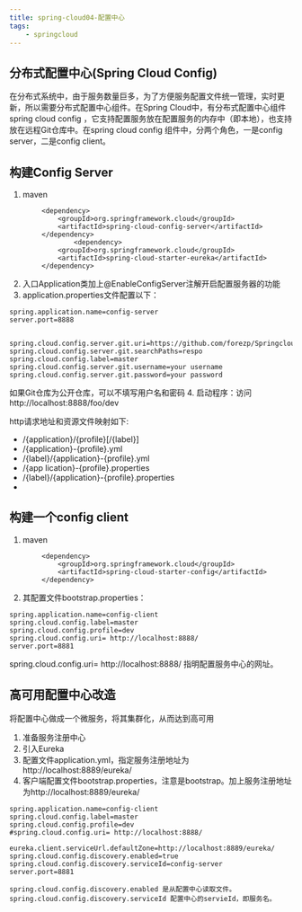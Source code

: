 ```yaml
---
title: spring-cloud04-配置中心
tags: 
    - springcloud
---
```

## 分布式配置中心(Spring Cloud Config)
在分布式系统中，由于服务数量巨多，为了方便服务配置文件统一管理，实时更新，所以需要分布式配置中心组件。在Spring Cloud中，有分布式配置中心组件spring cloud config ，它支持配置服务放在配置服务的内存中（即本地），也支持放在远程Git仓库中。在spring cloud config 组件中，分两个角色，一是config server，二是config client。
## 构建Config Server
1. maven
```
        <dependency>
            <groupId>org.springframework.cloud</groupId>
            <artifactId>spring-cloud-config-server</artifactId>
        </dependency>
                <dependency>
            <groupId>org.springframework.cloud</groupId>
            <artifactId>spring-cloud-starter-eureka</artifactId>
        </dependency>
```
2. 入口Application类加上@EnableConfigServer注解开启配置服务器的功能
3. application.properties文件配置以下：
```
spring.application.name=config-server
server.port=8888


spring.cloud.config.server.git.uri=https://github.com/forezp/SpringcloudConfig/
spring.cloud.config.server.git.searchPaths=respo
spring.cloud.config.label=master
spring.cloud.config.server.git.username=your username
spring.cloud.config.server.git.password=your password
```
如果Git仓库为公开仓库，可以不填写用户名和密码
4. 启动程序：访问http://localhost:8888/foo/dev

http请求地址和资源文件映射如下:

   - /{application}/{profile}[/{label}]
   - /{application}-{profile}.yml
   - /{label}/{application}-{profile}.yml
   -  /{app lication}-{profile}.properties
   - /{label}/{application}-{profile}.properties
   - 
## 构建一个config client
1. maven
```
        <dependency>
            <groupId>org.springframework.cloud</groupId>
            <artifactId>spring-cloud-starter-config</artifactId>
        </dependency>
```
2. 其配置文件bootstrap.properties：
```
spring.application.name=config-client
spring.cloud.config.label=master
spring.cloud.config.profile=dev
spring.cloud.config.uri= http://localhost:8888/
server.port=8881
```
spring.cloud.config.uri= http://localhost:8888/ 指明配置服务中心的网址。

## 高可用配置中心改造
将配置中心做成一个微服务，将其集群化，从而达到高可用
1. 准备服务注册中心
2. 引入Eureka
3. 配置文件application.yml，指定服务注册地址为http://localhost:8889/eureka/
4. 客户端配置文件bootstrap.properties，注意是bootstrap。加上服务注册地址为http://localhost:8889/eureka/
```
spring.application.name=config-client
spring.cloud.config.label=master
spring.cloud.config.profile=dev
#spring.cloud.config.uri= http://localhost:8888/

eureka.client.serviceUrl.defaultZone=http://localhost:8889/eureka/
spring.cloud.config.discovery.enabled=true
spring.cloud.config.discovery.serviceId=config-server
server.port=8881
``` 

    spring.cloud.config.discovery.enabled 是从配置中心读取文件。
    spring.cloud.config.discovery.serviceId 配置中心的servieId，即服务名。
